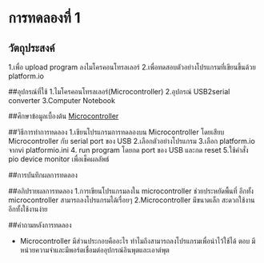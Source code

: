 # การทดลองที่ 1 

## วัตถุประสงค์
1.เพื่อ upload program ลงไมโครคอนโทรลเลอร์
2.เพื่อทดสอบตัวอย่างโปรแกรมที่เขียนขึ้นด้วย platform.io

##อุปกรณ์ที่ใช้
1.ไมโครคอนโทรลเลอร์(Microcontroller)
2.อุปกรณ์ USB2serial converter
3.Computer Notebook 

##ศึกษาข้อมูลเบื้องต้น
[Microcontroller](http://www.rtc.ac.th/vcharkarn/280661.pdf)

##วิธีการทำการทดลอง
1.เขียนโปรแกรมการทดลองบน Microcontroller โดยเสียบ Microcontroller กับ serial port ของ USB 
2.เลือกตัวอย่างโปรแกรม
3.เลือก platform.io จากvi platformio.ini
4. run program โดยกด port ของ USB และกด reset
5.ใช้คำสั่ง pio device monitor เพื่อเช็คผลลัพธ์

##การบันทึกผลการทดลอง

##อภิปรายผลการทดลอง
1.การเขียนโปรแกรมลงใน microcontroller ช่วยประหยัดพื้นที่ อีกทั้ง microcontroller สามารถลงโปรแกรมได้เรื่อยๆ
2.Microcontroller มีขนาดเล็ก สะดวกใช้งาน อีกทั้งใช้งานง่าย 

##คำถามหลังการทดลอง
- Microcontroller มีส่วนประกอบคืออะไร ทำไมถึงสามารถลงโปรแกรมเพื่อนำไว้ใช้ได้
ตอบ มีหน่วยความจำและมีพอร์ตเชื่อมต่ออุปกรณ์อินพุตและเอาต์พุต
